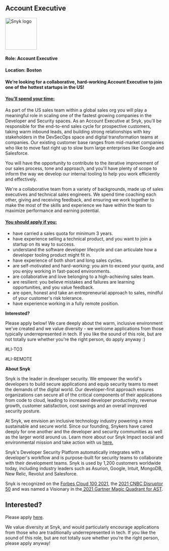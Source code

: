 Account Executive
---

<img src="https://res.cloudinary.com/snyk/image/upload/v1537345894/press-kit/brand/logo-black.png" width="100" alt="Snyk logo" />

<h4><strong>Role: Account Executive</strong></h4>
<h4><strong>Location: Boston</strong></h4>
<h4>We’re looking for a collaborative, hard-working Account Executive to join one of the hottest startups in the US!</h4>
<h4><span style="text-decoration: underline;"><strong>You’ll spend your time:</strong></span></h4>
<p>As part of the US sales team within a global sales org you will play a meaningful role in scaling one of the fastest growing companies in the Developer and Security spaces. As an Account Executive at Snyk, you'll be responsible for the end-to-end sales cycle for prospective customers, taking warm inbound leads, and building strong relationships with key stakeholders in the DevSecOps space and digital transformation teams at companies. Our existing customer base ranges from mid-market companies who like to move fast right up to slow burn large enterprises like Google and Salesforce.&nbsp;</p>
<p>You will have the opportunity to contribute to the iterative improvement of our sales process, tone and approach, and you'll have plenty of scope to inform the way we develop our internal tooling to help you work efficiently and effectively.&nbsp;</p>
<p>We're a collaborative team from a variety of backgrounds, made up of sales executives and technical sales engineers. We spend time coaching each other, giving and receiving feedback, and ensuring we work together to make the most of the skills and experience we have within the team to maximize performance and earning potential.&nbsp;</p>
<h4><span style="text-decoration: underline;"><strong>You should apply if you:</strong></span></h4>
<ul>
<li>have carried a sales quota for minimum 3 years.</li>
<li>have experience selling a technical product, and you want to join a startup on its way to success.&nbsp;</li>
<li>understand the software developer lifecycle and can articulate how a developer tooling product might fit in.&nbsp;</li>
<li>have experience of both short and long sales cycles.&nbsp;</li>
<li>are self-motivated and hard-working: you aim to exceed your quota, and you enjoy working in fast-paced environments.&nbsp;</li>
<li>are collaborative and love belonging to a high-achieving sales team.&nbsp;</li>
<li>are resilient: you believe mistakes and failures are learning opportunities, and you value feedback.&nbsp;</li>
<li>are open, honest and take an entrepreneurial approach to sales, mindful of your customer's risk tolerance.&nbsp;</li>
<li>have experience working in a fully remote position.&nbsp;</li>
</ul>
<p><strong>Interested?&nbsp;</strong></p>
<p>Please apply below! We care deeply about the warm, inclusive environment we've created and we value diversity - we welcome applications from those typically underrepresented in tech. If you like the sound of this role, but are not totally sure whether you're the right person, do apply anyway :)&nbsp;</p>
<p>#LI-TO3</p>
<p>#LI-REMOTE</p><div class="content-conclusion"><p><strong>About Snyk</strong></p>
<p><span style="font-weight: 400;">Snyk is the leader in developer security. We empower the world's developers to build secure applications and equip security teams to meet the demands of the digital world. Our developer-first approach ensures organizations can secure all of the critical components of their applications from code to cloud, leading to increased developer productivity, revenue growth, customer satisfaction, cost savings and an overall improved security posture.&nbsp;</span></p>
<p><span style="font-weight: 400;">At Snyk, we envision an inclusive technology industry powering a more sustainable and secure world.</span> <span style="font-weight: 400;">Since our founding, Snykers have cared deeply for one another and the developer and security communities as well as the larger world around us. Learn more about our Snyk Impact social and environmental mission and take action with us </span><a href="https://snyk.io/about/snyk-impact/"><span style="font-weight: 400;">here.</span></a></p>
<p><span style="font-weight: 400;">Snyk's Developer Security Platform automatically integrates with a developer's workflow and is purpose-built for security teams to collaborate with their development teams. Snyk is used by 1,200 customers worldwide today, including industry leaders such as Asurion, Google, Intuit, MongoDB, New Relic, Revolut and Salesforce.</span></p>
<p><span style="font-weight: 400;">Snyk is recognized on the </span><a href="https://www.forbes.com/cloud100/#6f24b5ba5f94"><span style="font-weight: 400;">Forbes Cloud 100 2021</span></a><span style="font-weight: 400;">, the </span><a href="https://www.cnbc.com/2021/05/25/these-are-the-2021-cnbc-disruptor-50-companies.html"><span style="font-weight: 400;">2021 CNBC Disruptor 50</span></a><span style="font-weight: 400;"> and was named a Visionary in the</span><a href="https://snyk.io/blog/snyk-visionary-2021-gartner-magic-quadrant-for-ast/"><span style="font-weight: 400;"> 2021 Gartner Magic Quadrant for AST</span></a><span style="font-weight: 400;">.</span></p></div>

Interested?
---

Please apply [here](https://boards.greenhouse.io/snyk/jobs/6322048002#app).

We value diversity at Snyk, and would particularly encourage applications from those who are traditionally underrepresented in tech.
If you like the sound of this role, but are not totally sure whether you’re the right person, please apply anyway!
